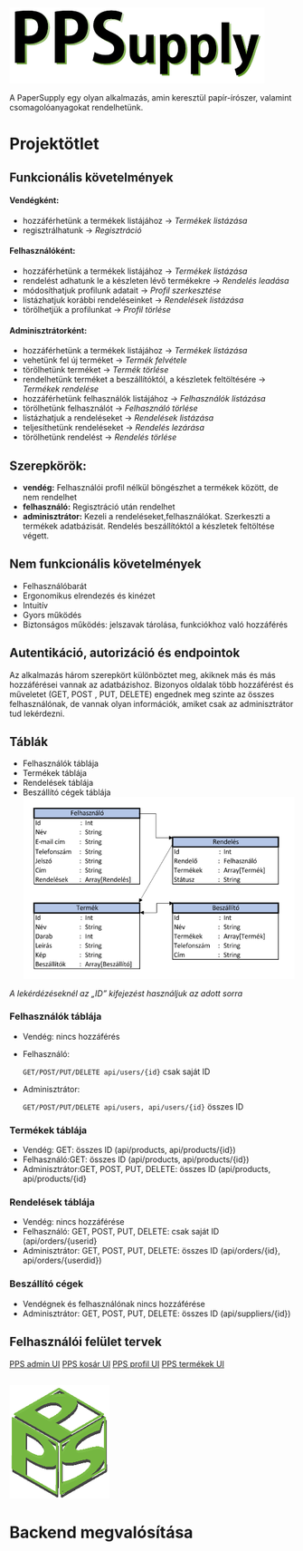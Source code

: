 ![PPS logo](/images/logo-text-black-mini.png)

A PaperSupply egy olyan alkalmazás, amin keresztül papír-írószer, valamint csomagolóanyagokat rendelhetünk.

# Projektötlet

## Funkcionális követelmények

#### Vendégként:
- hozzáférhetünk a termékek listájához → *Termékek* *listázása*
- regisztrálhatunk → *Regisztráció*

#### Felhasználóként:
- hozzáférhetünk a termékek listájához → *Termékek* *listázása*
- rendelést adhatunk le a készleten lévő termékekre → *Rendelés* *leadása*
- módosíthatjuk profilunk adatait → *Profil* *szerkesztése*
- listázhatjuk korábbi rendeléseinket → *Rendelések* *listázása*
- törölhetjük a profilunkat → *Profil* *törlése*

#### Adminisztrátorként:
- hozzáférhetünk a termékek listájához → *Termékek* *listázása*
- vehetünk fel új terméket → *Termék* *felvétele*
- törölhetünk terméket → *Termék* *törlése*
- rendelhetünk terméket a beszállítóktól, a készletek feltöltésére →  *Termékek* *rendelése*
- hozzáférhetünk felhasználók listájához → *Felhasználók* *listázása*
- törölhetünk felhasználót → *Felhasználó* *törlése*
- listázhatjuk a rendeléseket → *Rendelések* *listázása*
- teljesíthetünk rendeléseket → *Rendelés* *lezárása*
- törölhetünk rendelést → *Rendelés* *törlése*

## Szerepkörök:
- **vendég:** Felhasználói profil nélkül böngészhet a termékek között, de nem rendelhet
- **felhasználó:** Regisztráció után rendelhet
- **adminisztrátor:** Kezeli a rendeléseket,felhasználókat. Szerkeszti a termékek adatbázisát. Rendelés beszállítóktól a készletek feltöltése végett.

## Nem funkcionális követelmények
- Felhasználóbarát
- Ergonomikus elrendezés és kinézet
- Intuitív
- Gyors működés
- Biztonságos működés: jelszavak tárolása, funkciókhoz való hozzáférés

## Autentikáció, autorizáció és endpointok
Az alkalmazás három szerepkört különböztet meg, akiknek más és más hozzáférései vannak az adatbázishoz. Bizonyos oldalak több hozzáférést és műveletet (GET, POST , PUT, DELETE) engednek meg szinte az összes felhasználónak, de vannak olyan információk, amiket csak az adminisztrátor tud lekérdezni.

## Táblák
-	Felhasználók táblája
-	Termékek táblája
-	Rendelések táblája
-	Beszállító cégek táblája
![PPS tables](/images/tables.png)

*A lekérdézéseknél az „ID” kifejezést használjuk az adott sorra*

### Felhasználók táblája
- 	Vendég: nincs hozzáférés
-	Felhasználó: 

	`GET/POST/PUT/DELETE api/users/{id}` csak saját ID
-	Adminisztrátor:	

	`GET/POST/PUT/DELETE api/users, api/users/{id}` összes ID

### Termékek táblája
-	Vendég: GET: összes ID (api/products, api/products/{id})
-	Felhasználó:GET: összes ID (api/products, api/products/{id})
-	Adminisztrátor:GET, POST, PUT, DELETE:  összes ID (api/products, api/products/{id}

### Rendelések táblája
-	Vendég: nincs hozzáférése
-	Felhasználó:	GET, POST, PUT, DELETE: csak saját ID (api/orders/{userid}
-	Adminisztrátor:	GET, POST, PUT, DELETE:  összes ID (api/orders/{id},  api/orders/{userdid})

### Beszállító cégek
-	Vendégnek és felhasználónak nincs hozzáférése
-	Adminisztrátor:	GET, POST, PUT, DELETE:  összes ID (api/suppliers/{id})

## Felhasználói felület tervek
[PPS admin UI](/images/admin.png)
[PPS kosár UI](/images/kosar.png)
[PPS profil UI](/images/profil.png)
[PPS termékek UI](/images/termekek.png)
##

![PPS logo m](/images/logo-mini.png)

# Backend megvalósítása
